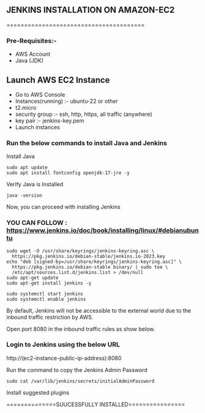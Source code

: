 ## JENKINS INSTALLATION ON AMAZON-EC2
=======================================

### Pre-Requisites:-
 - AWS Account
 - Java (JDK)

## Launch AWS EC2 Instance

- Go to AWS Console
- Instances(running) :- ubuntu-22 or other
- t2.micro
- security group :- ssh, http, https, all traffic (anywhere)
- key pair :- jenkins-key.pem
- Launch instances


### Run the below commands to install Java and Jenkins

Install Java

```
sudo apt update
sudo apt install fontconfig openjdk-17-jre -y
```

Verify Java is Installed

```
java -version
```

Now, you can proceed with installing Jenkins

### YOU CAN FOLLOW : https://www.jenkins.io/doc/book/installing/linux/#debianubuntu

```
sudo wget -O /usr/share/keyrings/jenkins-keyring.asc \
  https://pkg.jenkins.io/debian-stable/jenkins.io-2023.key
echo "deb [signed-by=/usr/share/keyrings/jenkins-keyring.asc]" \
  https://pkg.jenkins.io/debian-stable binary/ | sudo tee \
  /etc/apt/sources.list.d/jenkins.list > /dev/null
sudo apt-get update
sudo apt-get install jenkins -y
```



```
sudo systemctl start jenkins
sudo systemctl enable jenkins
```



By default, Jenkins will not be accessible to the external world due to the inbound traffic restriction by AWS. 

Open port 8080 in the inbound traffic rules as show below.


### Login to Jenkins using the below URL


http://(ec2-instance-public-ip-address):8080 

 
Run the command to copy the Jenkins Admin Password

```
sudo cat /var/lib/jenkins/secrets/initialAdminPassword
```

Install suggested plugins



==============SUUCESSFULLY INSTALLED================




